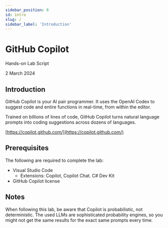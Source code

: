 ```yaml
---
sidebar_position: 0
id: intro
slug: /
sidebar_label: 'Introduction'
---
```


# GitHub Copilot

Hands-on Lab Script

2 March 2024


## Introduction

GitHub Copilot is your AI pair programmer.  It uses the OpenAI Codex to suggest code and entire functions in real-time, from within the editor.

Trained on billions of lines of code, GitHub Copilot turns natural language prompts into coding suggestions across dozens of languages.

[https://copilot.github.com/](https://copilot.github.com/)

## Prerequisites 

The following are required to complete the lab:

- Visual Studio Code
  - Extensions:  Copilot, Copilot Chat. C# Dev Kit
- GitHub Copilot license


## Notes

When following this lab, be aware that Copilot is probabilistic, not deterministic.  The used LLMs are sophisticated probability engines, so you might not get the same results for the exact same prompts every time.


